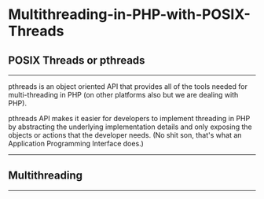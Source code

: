 # Multithreading-in-PHP-with-POSIX-Threads

## POSIX Threads or pthreads 
____
pthreads is an object oriented API that provides all of the tools needed for multi-threading in PHP (on other platforms also but we are dealing with PHP). 

pthreads API makes it easier for developers to implement threading in PHP by abstracting the underlying implementation details and only exposing the objects or actions that the developer needs. (No shit son, that's what an Application Programming Interface does.)
___

## Multithreading
____
